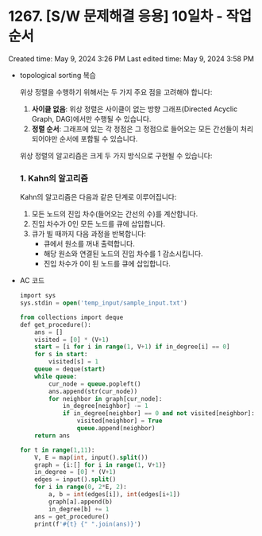 # 1267. [S/W 문제해결 응용] 10일차 - 작업순서

Created time: May 9, 2024 3:26 PM
Last edited time: May 9, 2024 3:58 PM

- topological sorting 복습
    
    위상 정렬을 수행하기 위해서는 두 가지 주요 점을 고려해야 합니다:
    
    1. **사이클 없음**: 위상 정렬은 사이클이 없는 방향 그래프(Directed Acyclic Graph, DAG)에서만 수행될 수 있습니다.
    2. **정렬 순서**: 그래프에 있는 각 정점은 그 정점으로 들어오는 모든 간선들이 처리되어야만 순서에 포함될 수 있습니다.
    
    위상 정렬의 알고리즘은 크게 두 가지 방식으로 구현될 수 있습니다:
    
    ### **1. Kahn의 알고리즘**
    
    Kahn의 알고리즘은 다음과 같은 단계로 이루어집니다:
    
    1. 모든 노드의 진입 차수(들어오는 간선의 수)를 계산합니다.
    2. 진입 차수가 0인 모든 노드를 큐에 삽입합니다.
    3. 큐가 빌 때까지 다음 과정을 반복합니다:
        - 큐에서 원소를 꺼내 출력합니다.
        - 해당 원소와 연결된 노드의 진입 차수를 1 감소시킵니다.
        - 진입 차수가 0이 된 노드를 큐에 삽입합니다.
- AC 코드
    
    ```sql
    import sys
    sys.stdin = open('temp_input/sample_input.txt')
    
    from collections import deque
    def get_procedure():
        ans = []
        visited = [0] * (V+1)
        start = [i for i in range(1, V+1) if in_degree[i] == 0]
        for s in start:
            visited[s] = 1
        queue = deque(start)
        while queue:
            cur_node = queue.popleft()
            ans.append(str(cur_node))
            for neighbor in graph[cur_node]:
                in_degree[neighbor] -= 1
                if in_degree[neighbor] == 0 and not visited[neighbor]:
                    visited[neighbor] = True
                    queue.append(neighbor)
        return ans
    
    for t in range(1,11):
        V, E = map(int, input().split())
        graph = {i:[] for i in range(1, V+1)}
        in_degree = [0] * (V+1)
        edges = input().split()
        for i in range(0, 2*E, 2):
            a, b = int(edges[i]), int(edges[i+1])
            graph[a].append(b)
            in_degree[b] += 1
        ans = get_procedure()
        print(f'#{t} {" ".join(ans)}')
    ```